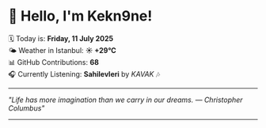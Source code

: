 # 👋 Hello, I'm Kekn9ne!

🗓️ Today is: **Friday, 11 July 2025**  
🌤️ Weather in Istanbul: **☀️   +29°C**  
📊 GitHub Contributions: **68**  
🎧 Currently Listening: **Sahilevleri** by *KAVAK* 🎶

---

_"Life has more imagination than we carry in our dreams. — *Christopher Columbus*"_

---
